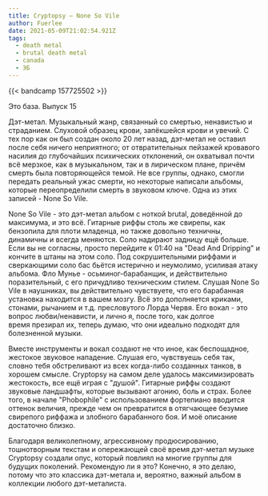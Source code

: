 ```yaml
---
title: Cryptopsy — None So Vile
author: Fuerlee
date: 2021-05-09T21:02:54.921Z
tags:
  - death metal
  - brutal death metal
  - canada
  - ЭБ
---
```

{{< bandcamp 157725502 >}}

Это база. Выпуск 15



Дэт-метал. Музыкальный жанр, связанный со смертью, ненавистью и страданием. Слуховой образец крови, запёкшейся крови и увечий. С тех пор как он был создан около 20 лет назад, дэт-метал не оставил после себя ничего неприятного; от отвратительных пейзажей кровавого насилия до глубочайших психических отклонений, он охватывал почти всё мерзкое, как в музыкальном, так и в лирическом плане, причём смерть была повторяющейся темой. Не все группы, однако, смогли передать реальный ужас смерти, но некоторые написали альбомы, которые переопределили смерть в звуковом ключе. Одна из этих записей - None So Vile.



None So Vile - это дэт-метал альбом с ноткой brutal, доведённой до максимума, и это всё. Гитарные риффы столь же свирепы, как бензопила для плоти младенца, но также довольно техничны, динамичны и всегда меняются. Соло надирают задницу ещё больше. Если вы не согласны, просто перейдите к 01:40 на "Dead And Dripping" и кончите в штаны на этом соло. Под сокрушительными риффами и сверкающими соло бас бьётся истерично и неумолимо, усиливая атаку альбома. Фло Мунье - осьминог-барабанщик, и действительно поразительный, с его причудливо техническим стилем. Слушая None So Vile в наушниках, вы действительно чувствуете, что его барабанная установка находится в вашем мозгу. Всё это дополняется криками, стонами, рычанием и т.д. пресловутого Лорда Червя. Его вокал - это вопрос любви/ненависти, и лично я, после того, как долгое время презирал их, теперь думаю, что они идеально подходят для болезненной музыки.



Вместе инструменты и вокал создают не что иное, как беспощадное, жестокое звуковое нападение. Слушая его, чувствуешь себя так, словно тебя обстреливают из всех когда-либо созданных танков, в хорошем смысле. Cryptopsy на самом деле удалось максимизировать жестокость, все ещё играя с "душой". Гитарные риффы создают звуковые ландшафты, которые вызывают агонию, боль и страх. Более того, в начале "Phobophile" с использованием фортепиано вводится оттенок величия, прежде чем он превратится в отягчающее безумие свирепого риффажа и злобного барабанного боя. И моё описание достаточно близко.



Благодаря великолепному, агрессивному продюсированию, тошнотворным текстам и опережающей своё время дэт-метал музыке Cryptopsy создали опус, который повлиял на многие группы для будущих поколений. Рекомендую ли я это? Конечно, я это делаю, потому что это классика дэт-метала и, вероятно, важный альбом в коллекции любого дэт-металиста.